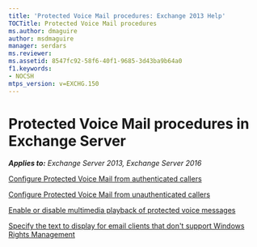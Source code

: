 ```yaml
---
title: 'Protected Voice Mail procedures: Exchange 2013 Help'
TOCTitle: Protected Voice Mail procedures
ms.author: dmaguire
author: msdmaguire
manager: serdars
ms.reviewer: 
ms.assetid: 8547fc92-58f6-40f1-9685-3d43ba9b64a0
f1.keywords:
- NOCSH
mtps_version: v=EXCHG.150
---
```


# Protected Voice Mail procedures in Exchange Server

_**Applies to:** Exchange Server 2013, Exchange Server 2016_

[Configure Protected Voice Mail from authenticated callers](configure-protected-voice-mail-from-authenticated-callers-exchange-2013-help.md)

[Configure Protected Voice Mail from unauthenticated callers](configure-protected-voice-mail-from-unauthenticated-callers-exchange-2013-help.md)

[Enable or disable multimedia playback of protected voice messages](enable-or-disable-multimedia-playback-exchange-2013-help.md)

[Specify the text to display for email clients that don't support Windows Rights Management](specify-text-for-non-wrm-email-clients-exchange-2013-help.md)
